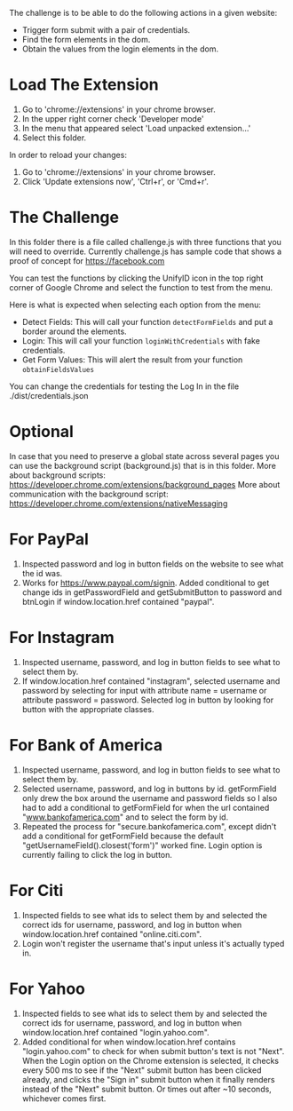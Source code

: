 The challenge is to be able to do the following actions in a given website:
 * Trigger form submit with a pair of credentials.
 * Find the form elements in the dom.
 * Obtain the values from the login elements in the dom.

# Load The Extension

1. Go to 'chrome://extensions' in your chrome browser.
2. In the upper right corner check 'Developer mode'
3. In the menu that appeared select 'Load unpacked extension...'
4. Select this folder.

In order to reload your changes:
1. Go to 'chrome://extensions' in your chrome browser.
2. Click 'Update extensions now', 'Ctrl+r', or 'Cmd+r'.


# The Challenge

In this folder there is a file called challenge.js with three functions that you will need to override.
Currently challenge.js has sample code that shows a proof of concept for https://facebook.com

You can test the functions by clicking the UnifyID icon in the top right corner of Google Chrome and select the function
to test from the menu.

Here is what is expected when selecting each option from the menu:
 * Detect Fields: This will call your function `detectFormFields` and put a border around the elements.
 * Login: This will call your function `loginWithCredentials` with fake credentials.
 * Get Form Values: This will alert the result from your function `obtainFieldsValues`

You can change the credentials for testing the Log In in the file ./dist/credentials.json

# Optional

In case that you need to preserve a global state across several pages you can use the background script (background.js)
that is in this folder.
More about background scripts: https://developer.chrome.com/extensions/background_pages
More about communication with the background script: https://developer.chrome.com/extensions/nativeMessaging

# For PayPal

1. Inspected password and log in button fields on the website to see what the id was.
2. Works for https://www.paypal.com/signin. Added conditional to get change ids in getPasswordField and getSubmitButton to password and btnLogin if window.location.href contained "paypal".

# For Instagram

1. Inspected username, password, and log in button fields to see what to select them by.
2. If window.location.href contained "instagram", selected username and password by selecting for input with attribute name = username or attribute password = password. Selected log in button by looking for button with the appropriate classes.

# For Bank of America

1. Inspected username, password, and log in button fields to see what to select them by.
2. Selected username, password, and log in buttons by id. getFormField only drew the box around the username and password fields so I also had to add a conditional to getFormField for when the url contained "www.bankofamerica.com" and to select the form by id.
3. Repeated the process for "secure.bankofamerica.com", except didn't add a conditional for getFormField because the default "getUsernameField().closest('form')" worked fine. Login option is currently failing to click the log in button.

# For Citi

1. Inspected fields to see what ids to select them by and selected the correct ids for username, password, and log in button when window.location.href contained "online.citi.com".
2. Login won't register the username that's input unless it's actually typed in.

# For Yahoo

1. Inspected fields to see what ids to select them by and selected the correct ids for username, password, and log in button when window.location.href contained "login.yahoo.com".
2. Added conditional for when window.location.href contains "login.yahoo.com" to check for when submit button's text is not "Next". When the Login option on the Chrome extension is selected, it checks every 500 ms to see if the "Next" submit button has been clicked already, and clicks the "Sign in" submit button when it finally renders instead of the "Next" submit button. Or times out after ~10 seconds, whichever comes first.
